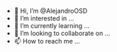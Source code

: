 - 👋 Hi, I’m @AlejandroOSD
- 👀 I’m interested in ...
- 🌱 I’m currently learning ...
- 💞️ I’m looking to collaborate on ...
- 📫 How to reach me ...

<!---
AlejandroOSD/AlejandroOSD is a ✨ special ✨ repository because its `README.md` (this file) appears on your GitHub profile.
You can click the Preview link to take a look at your changes.
--->
